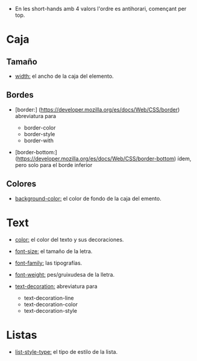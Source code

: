 * En les short-hands amb 4 valors l'ordre es antihorari, començant per top.  

# Caja

## Tamaño

- [width:](https://developer.mozilla.org/es/docs/Web/CSS/width) el ancho de la caja del elemento.

## Bordes

- [border:] (https://developer.mozilla.org/es/docs/Web/CSS/border) abreviatura para
  - border-color
  - border-style
  - border-with

- [border-bottom:] (https://developer.mozilla.org/es/docs/Web/CSS/border-bottom) ídem, pero solo para el borde inferior

## Colores

- [background-color:](https://developer.mozilla.org/es/docs/Web/CSS/background-color) el color de fondo de la caja del emento.

# Text

- [color:](https://developer.mozilla.org/es/docs/Web/CSS/color) el color del texto y sus decoraciones.

- [font-size:](https://developer.mozilla.org/es/docs/Web/CSS/font-size) el tamaño de la letra.

- [font-family:](https://developer.mozilla.org/es/docs/Web/CSS/font-family) las tipografías.

- [font-weight:](https://developer.mozilla.org/es/docs/Learn/CSS/First_steps/Styling_a_biography_page) pes/gruixudesa de la lletra.

- [text-decoration:](https://developer.mozilla.org/es/docs/Web/CSS/text-decoration) abreviatura para
  - text-decoration-line
  - text-decoration-color
  - text-decoration-style

# Listas

- [list-style-type:](https://developer.mozilla.org/es/docs/Web/CSS/list-style-type) el tipo de estilo de la lista.